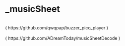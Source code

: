 # _musicSheet
<br>
( https://github.com/qwqpap/buzzer_pico_player )<br>
<br>
( https://github.com/ADreamToday/musicSheetDecode )
